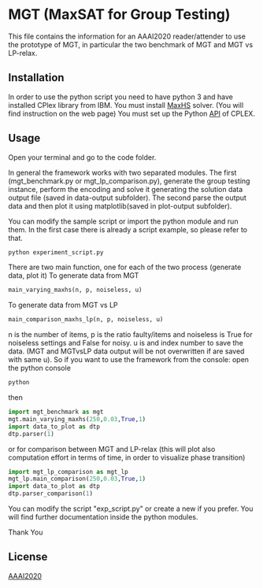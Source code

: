 # MGT (MaxSAT for Group Testing)

This file contains the information for an AAAI2020 reader/attender to use the prototype of MGT, in particular the two benchmark of MGT and MGT vs LP-relax.

## Installation
In order to use the python script you need to have python 3 and have installed CPlex library from IBM.
You must install [MaxHS](http://www.maxhs.org/) solver. (You will find instruction on the web page)
You must set up the Python [API](https://www.ibm.com/support/knowledgecenter/SSSA5P_12.7.0/ilog.odms.cplex.help/CPLEX/GettingStarted/topics/set_up/Python_setup.html) of CPLEX.

## Usage
Open your terminal and go to the code folder.

In general the framework works with two separated modules. The first (mgt_benchmark.py or mgt_lp_comparison.py), generate the group testing instance, perform the encoding and solve it generating the solution data output file (saved in data-output subfolder). The second parse the output data and then plot it using matplotlib(saved in plot-output subfolder).

You can modify the sample script or import the python module and run them. 
In the first case there is already a script example, so please refer to that.

```bash
python experiment_script.py
```

There are two main function, one for each of the two process (generate data, plot it)
To generate data from MGT
```python
main_varying_maxhs(n, p, noiseless, u)
```
To generate data from MGT vs LP
```python
main_comparison_maxhs_lp(n, p, noiseless, u)
```
n is the number of items, p is the ratio faulty/items and noiseless is True for noiseless settings and False for noisy. u is and index number to save the data. (MGT and MGTvsLP data output will be not overwritten if are saved with same u).
So if you want to use the framework from the console:
open the python console
```bash
python
```
then
```python
import mgt_benchmark as mgt
mgt.main_varying_maxhs(250,0.03,True,1)
import data_to_plot as dtp
dtp.parser(1)
```

or for comparison between MGT and LP-relax (this will plot also computation effort in terms of time, in order to visualize phase transition)

```python
import mgt_lp_comparison as mgt_lp
mgt_lp.main_comparison(250,0.03,True,1)
import data_to_plot as dtp
dtp.parser_comparison(1)
```

You can modify the script "exp_script.py" or create a new if you prefer. 
You will find further documentation inside the python modules.

Thank You

## License
[AAAI2020](http://www.wikicfp.com/cfp/servlet/event.showcfp?eventid=90881)
